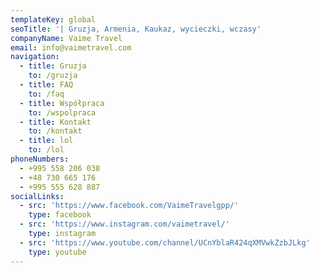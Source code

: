 ```yaml
---
templateKey: global
seoTitle: '| Gruzja, Armenia, Kaukaz, wycieczki, wczasy'
companyName: Vaime Travel
email: info@vaimetravel.com
navigation:
  - title: Gruzja
    to: /gruzja
  - title: FAQ
    to: /faq
  - title: Współpraca
    to: /wspolpraca
  - title: Kontakt
    to: /kontakt
  - title: lol
    to: /lol
phoneNumbers:
  - +995 558 206 038
  - +48 730 665 176
  - +995 555 628 887
socialLinks:
  - src: 'https://www.facebook.com/VaimeTravelgpp/'
    type: facebook
  - src: 'https://www.instagram.com/vaimetravel/'
    type: instagram
  - src: 'https://www.youtube.com/channel/UCnYblaR424qXMVwkZzbJLkg'
    type: youtube
---
```


